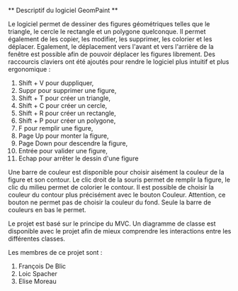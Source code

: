 ** Descriptif du logiciel GeomPaint **

Le logiciel permet de dessiner des figures géométriques telles que le triangle, le cercle le rectangle et un polygone quelconque.
Il permet également de les copier, les modifier, les supprimer, les colorier et les déplacer.
Egalement, le déplacement vers l'avant et vers l'arrière de la fenêtre est possible afin de pouvoir déplacer les figures librement.
Des raccourcis claviers ont été ajoutés pour rendre le logiciel plus intuitif et plus ergonomique :
 1. Shift + V pour duppliquer,
 2. Suppr pour supprimer une figure,
 3. Shift + T pour créer un triangle,
 4. Shift + C pour créer un cercle,
 5. Shift + R pour créer un rectangle,
 6. Shift + P pour créer un polygone,
 7. F pour remplir une figure,
 8. Page Up pour monter la figure,
 9. Page Down pour descendre la figure,
 10. Entrée pour valider une figure,
 11. Echap pour arrêter le dessin d'une figure
 
 Une barre de couleur est disponible pour choisir aisément la couleur de la figure et son contour.
 Le clic droit de la souris permet de remplir la figure, le clic du milieu permet de colorier le contour. 
 Il est possible de choisir la couleur du contour plus précisément avec le bouton Couleur. Attention, ce bouton ne permet pas de choisir la couleur du fond.
 Seule la barre de couleurs en bas le permet. 
 
 Le projet est basé sur le principe du MVC. Un diagramme de classe est disponible avec le projet afin de mieux comprendre les interactions entre les différentes classes.
 
 Les membres de ce projet sont :
  1. François De Blic
  2. Loic Spacher
  3. Elise Moreau
